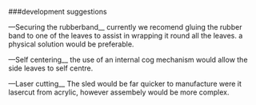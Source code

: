 ###development suggestions

––Securing the rubberband__
currently we recomend gluing the rubber band to one of the leaves to assist in wrapping it round all the leaves. a physical solution would be preferable. 

––Self centering__
the use of an internal cog mechanism would allow the side leaves to self centre. 

––Laser cutting__
The sled would be far quicker to manufacture were it lasercut from acrylic, however assembely would be more complex.